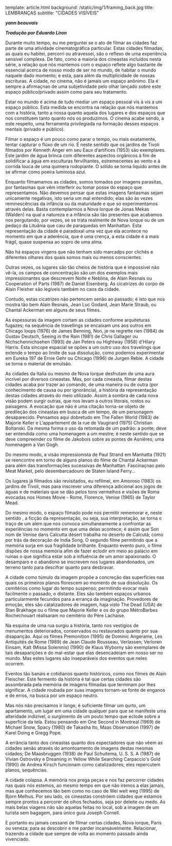 template: article.html
background: /static/img/1/framing_back.jpg
title: LEMBRANÇAS
subtitle: "CIDADES VISÍVEIS"

___yann beauvais___

___Tradução por Eduardo Liron___

Durante muito tempo, eu me perguntei se o ato de filmar as cidades faz parte de uma atividade cinematográfica particular. Estas cidades filmadas, as quais eu habitei, percorri ou atravessei, são o reflexo de uma experiência sensível complexa. De fato, como a maioria dos cineastas incluídos nesta série, a relação que nós mantemos com o espaço reflete algo bastante de essencial acerca de nosso modo de ser no mundo, de habitar o mundo naquele dado momento; e esta, para além da multiplicidade de nossas escrituras. A cidade, no cinema, não é jamais um espaço anônimo. Ela é sempre a afirmaçnao de uma subjetividade pelo olhar lançado sobre este espaço público/privado assim como para seu tratamento.

Estar no mundo é acima de tudo mediar um espaço pessoal vis à vis a um espaço público. Esta medida se encontra na relação que nós mantemos com a história, tanto a nossa quanto aquela dos lugares e dos espaços que nos constituem tanto quanto nós os produzimos. O cinema acabe sendo, a este respeito, uma ferramenta privilegiada na formação desses espaços mentais (privado e público).

Filmar o espaço é um pouco como parar o tempo, ou mais exatamente, tentar capturar o flúxo de um rio. É neste sentido que os jardins de Tivoli filmados por Kenneth Anger em seu Eaux d’artifices (1953) são exemplares. Este jardim de água brinca com diferentes aspectos orgânicos à fim de solidificar a água em esculturas fervilhantes, estremecentes ao vento e à corrida louca de uma quimera rodopiante. O sólido se torna líquido antes de se afirmar como poeira luminosa azul.

Enquanto filmamamos as cidades, somos tomados por imagens parasitas, por fantasmas que vêm interferir ou tomar posse do espaço que representamos. Não devemos pensar que estas imagens fantasmas sejam unicamente negativas, isto seria um mal entendido; elas são às vezes reminescências da infância ou da maturidade e que só experimentamos através delas. Basta contemplarmos a Nova Iorque de Jonas Mekas (Walden) na qual a natureza e a infância são tão presentes que acabamos nos pergutando, por vezes, se se trata realmente de Nova Iorque ou de um pedaço da Lituânia que caiu de paraquedas em Manhattan. Esta representação da cidade é paradoxal uma vez que ela acontece no momento em que a aderência, que é uma crença, a esta cidade é a mais frágil, quase suspensa ao sopro de uma alma.


Não há espaços virgens que não tenham sido marcadps por clichês e diferentes olhares dos quais somos mais ou menos conscientes.

Outras vezes, os lugares são tão cheios de história que é impossível não vê-la, os campos de concentração são um dos exemplos mais impressionantes que descrevem Noite e Neblina, de Alain Resnais ou Cooperation of Parts (1987) de Daniel Eisenberg. As cicatrizes do corpo de Alain Fleisher são legíveis também no caos da cidade.

Contudo, estas cicatrizes não pertencem senão ao passado; é isto que nos mostra tão bem Alain Resnais, Jean Luc Godard, Jean Marie Straub, ou Chantal Ackerman em alguns de seus filmes.

As espessuras da imagem cortam as cidades conforme arquiteturas fugazes; na sequência de travellings se encaixam uns aos outros em Chicago loops (1976) de James Benning, Non, je ne regrette rien (1984) de Gustav Deutsch, Seeing in the Rain (1981) de Chris Gallager ou Nichschennichsehen (1993) de Jan Peters ou Hightway (1958) d’Hilary Harris. Esta síncope espacial se opões a um outro uso dos travelings que extende o tempo ao limite de sua dissolução, como podemos experimentar em Eureka 197 de Ernie Gehr ou Chicago (1996) de Jurgen Reble. A cidade se torna o material de emulsão.

As cidades da Italia ou mesmo de Nova Iorque desfrutam de uma aura incrível por diversos cineastas. Mas, por cada cineasta, filmar destas cidades acaba por trazer ao comando, de uma maneira ou de outra (por conhecimento de causa ou por ignorância), a história da representação destas cidades através do meio utilizado. Assim à sombra de cada nova visão podem surgir outras, que nos levam a outros litorais, rostos ou paisagens. A evocação que não é uma citação torna-se objeto de predileção dos cineastas em busca de um tempo, de um personagem desaparecido. Pensamos aqui dobretudo em The Fallen World (1983) de Majorie Keller e L’appartement de la rue de Vaugirard (1975) Christian Boltanski. Da mesma forma o uso da retomada de um padrão: a ponte; deve ser entendida como uma homenagem a um mestre; é neste sentido que se deve compreender co filme de Jakobois sobre as pontes de Asnières; uma homenagem a Van Gogh.

Do mesmo modo, a visão impressionista de Paul Strand em Manhatta (1921) se reencontre em torno de alguns planos do filme de Chantal Ackerman para além das transformações sucessivas de Manhattan. Fascinaçnao pelo Meat Market, pelo desembarcadouro de  Staten Island Ferry…

Os lugares já filmados são revisitados, eu refilmei, em Amoroso (1983) os jardins de Tivoli, mas para inscrever uma diferença adicional aos jogos de águas e de materiais que se dão pelos tons vermelhos e visões de Roma evocadas nos Homes Movie - Rome, Florence, Venise (1965) de Taylor Mead.

Do mesmo modo, o espaço filmado pode nos permitir rememorar e, neste sentido , a ficção da representação, ou seja, sua interpretação, se torna o traço de um além que nos convoca simultaneamente a confrontar as experiências no momento em que uma delas acontece; é assim que Son nom de Venise dans Calcutta désert  trabalha no deserto de Calcutá; como por trás da decoração de India Song. O segundo filme permitindo que a memória surja em sua fragilidade brilhante. Enquanto evento puro, o filme dispões de nossa memória afim de fazer eclodir em meio ao palácio em ruínas o que significa estar sob a influência de um amor apaixonado. O desamparo e o abandono se inscrevem nos lugares abandonados, um terreno tanto para descifrar quanto para desbravar. 

A cidade como túmulo da imagem propõe a concreção das superfícies nas quais os primeiros planos florescem ao momento de sua dissolução. Os cemitérios como lugar do tempo suspenso; permitindo evocar mais facilmente o passado, o distante. Eles são também espaços urbanos particularmente fecundos para a errança da imaginação. Provedores de emoção, eles são catalizadores de imagem, haja visto The Dead (USA) de Stan Brakhage ou o filme que Majorie Keller e os do grupo MétroBarbes Rochechouart réalisaram no cemitério do Père Lachaise.

Na esquina de uma rua surgiu a história, tanto nos vestígios de menumentos deteriorados, conservados ou restaurados quanto por sua disaparição. Aqui os filmes Premonition (1995) de Dominic Angerame, Les Antiquités de Rome (1989) de Jean Claude Rousseau, Verlassen; Verloren Einsam, Kalt (Missa Solemnis) (1990) de Klaus Wyborny são exemplares de tais desaparições e do mal-estar que elas desencadeiam em nosso ser no mundo. Mas estes lugares são inseparáveis dos eventos que neles ocorrem.

Eventos tão banais e cotidianos quanto históricos, como nos filmes de Alain Fleischer. Este fermento da história é tal que certas cidades são assombrada pela memória de imagens filmadas que terminam por lhes significar. A cidade roubada por suas imagens tornam-se fonte de enganos e de erros, na busca por um espaço neutro.

Mas nós não precisamos ir longe, é suficiente filmar um qurto, um apartamento, um lugar em uma cidade qualquer para que se manifeste uma alteridade indizível, o surgimento de um pouto tempo que eclode sobre a superfície da tela. Estou pensando em One Second in Montreal (1969) de Michael Snow, Spacy (1980) de Takasha Ito, Maas Observation (1997) de Karel Doing e Gregg Pope.

A errância tanto dos cineastas quanto dos espectadores que não vêem as cidades senão através do amontoamento de imagens destas mesmas cidades; De Maasbruggen (1938) de Paul Schuitema, U. S. S. A (1987) de Vivian Ostrovsky e Dreaming in Yellow While Searching Carpaccio's Gold (1990) de Andrea Kirsch funcionam como catalizadores; eles repercutem planos, sequências.

A cidade colapsa. A memória nos prega peças e nos faz percorrer cidades nas quais nós estemos, ao mesmo tempo em que não iremos a elas jamais, mas que conhecemos tão bem como no caso de Wei weit weg (1995) de Bjorn Melhus. Por seu lado, os cineastas constróem  cidades que estamos sempre prontos a percorer de olhos fechados, seja por deleite ou medo. As mais belas viagens não são aquelas feitas no local, sob a imagem de um turista sem bagagem, para único guia Joseph Cornell.

E portanto eu jamais cessarei de filmar certas cidades, Nova iorque, Paris ou veneza; para as descobrir e me parder incansávelmente. Relacionar, trazendo a cidade que sempre de volta ao momento passado ainda vivenciado.
